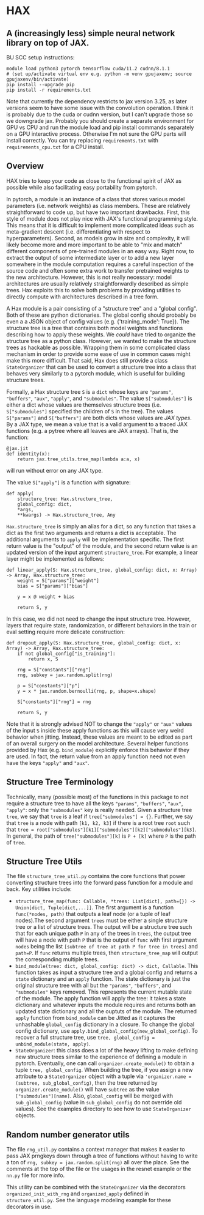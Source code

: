 # HAX
## A (increasingly less) simple neural network library on top of JAX.

BU SCC setup instructions:
```
module load python3 pytorch tensorflow cuda/11.2 cudnn/8.1.1
# (set up/activate virtual env e.g. python -m venv gpujaxenv; source gpujaxenv/bin/activate)
pip install --upgrade pip
pip install -r requirements.txt
```
Note that currently the dependency restricts to jax version 3.25, as later versions seem to have some issue with 
the convolution operation. I think it is probably due to the cuda or cudnn version, but I can't upgrade those so we downgrade jax.
Probably you should create a separate environment for GPU vs CPU and run the module load and pip install commands separately on a GPU interactive process. Otherwise
I'm not sure the GPU parts will install correctly. You can try replacing `requirements.txt` with `requirements_cpu.txt` for a CPU install.

## Overview
HAX tries to keep your code as close to the functional spirit of JAX as possible
while also facilitating easy portability from pytorch.


In pytorch, a module is an instance of a class that stores various model parameters
(i.e. network weights) as class members. These are relatively straightforward to code up, but have two
important drawbacks. First, this style of module does not play nice with JAX's functional programming style.
This means that it is difficult to implement more complicated ideas such as meta-gradient descent (i.e. differentiating with respect to hyperparameters).
Second, as models grow in size and complexity, it will likely become more and more important to be able to "mix and match" different
components of pre-trained modules in an easy way. Right now, to extract the output of some intermediate layer or to add a new layer somewhere
in the module computation requires a careful inspection of the source code and often some extra work to transfer pretrained weights to the new architecture.
However, this is not really necessary: model architectures are usually relatively straightforwardly described as simple trees. Hax exploits this to solve both
problems by providing utilities to directly compute with architectures described in a tree form. 

A Hax module is a pair consisting of a "structure tree" and a "global config". Both of these are python dictionaries. The global config should probably be even a
a JSON object of config values (e.g. {'training_mode': True}). The structure tree is a tree that contains both model weights and functions describing how to 
apply these weights. We *could* have tried to organize the structure tree as a python class. However, we wanted to make the structure trees as hackable as possible. Wrapping them in some complicated class mechanism in order to provide some ease of use in common cases might make this more difficult. That said, Hax does still provide a class `StateOrganizer` that can be used to convert a structure tree into a class that behaves very similarly to a pytorch module, which is useful for building structure trees.

Formally, a Hax structure tree `S` is a `dict` whose keys are  `"params"`, `"buffers"`, `"aux"`, `"apply"`, and `"submodules"`.
The value `S["submodules"]` is either a dict whose values are themselves structure trees (i.e. `S["submodules"]` specified the children of `S` 
in the tree).
The values `S["params"]` and `S["buffers"]` are both dicts whose values are *JAX types*. By a JAX type, we mean a value that is a valid argument
to a traced JAX functions (e.g. a pytree where all leaves are JAX arrays). That is, the function:
```
@jax.jit
def identity(x):
    return jax.tree_utils.tree_map(lambda a:a, x)
```
will run without error on any JAX type.

The value `S["apply"]` is a function with signature:
```
def apply(
    structure_tree: Hax.structure_tree,
    global_config: dict,
    *args,
    **kwargs) -> Hax.structure_tree, Any
```
`Hax.structure_tree` is simply an alias for a dict, so any function that takes a dict as the first two arguments
and returns a dict is acceptable. The additional arguments to `apply` will be implementation specific. The first
return value is the "output" of the module, and the second return value is an updated version of the
input argument `structure_tree`. For example, a linear layer might be implemented as follows:

```
def linear_apply(S: Hax.structure_tree, global_config: dict, x: Array) -> Array, Hax.structure_tree:
    weight = S["params"]["weight"]
    bias = S["params"]["bias"]

    y = x @ weight + bias

    return S, y
```

In this case, we did not need to change the input structure tree. However, layers that require state, randomization, or different
behaviors in the train or eval setting require more delicate construction:

```
def dropout_apply(S: Hax.structure_tree, global_config: dict, x: Array) -> Array, Hax.structure_tree:
    if not global_config["is_training"]:
        return x, S

    rng = S["constants"]["rng"]
    rng, subkey = jax.random.split(rng)

    p = S["constants"]["p"]
    y = x * jax.random.bernoulli(rng, p, shape=x.shape)

    S["constants"]["rng"] = rng

    return S, y
```
Note that it is strongly advised NOT to change the `"apply"` or `"aux"` values of the input `S` inside these apply functions as this will cause
very weird behavior when jitting. Instead, these values are meant to be edited as part of an overall surgery on the model architecture. Several helper
functions provided by Hax (e.g. `bind_module`) explicitly enforce this behavior if they are used. In fact, the return value from
an  apply function need not even have the  keys `"apply"` and `"aux"`.

## Structure Tree Terminology

Technically, many (possible most) of the functions in this package to not require a structure tree to have all the keys `"params"`, `"buffers"`, `"aux"`, `"apply"`: only the `"submodules"` key is really needed. Given a structure tree `tree`, we say that `tree` is a leaf if `tree["submodules"] = {}`. Further, we say that `tree` is a node with path `[k1, k2, k3]` if there is a root tree `root` such that `tree = root["submodules"][k1]["submodules"][k2]["submodules"][k3]`. In general, the path of `tree["submodules"][k]` is `P + [k]` where `P` is the path of `tree`.

## Structure Tree Utils

The file `structure_tree_util.py` contains the core functions that power converting structure trees into the forward pass function for a module and back.
Key utilities include:

* `structure_tree_map(func: Callable, *trees: List[dict], path={}) -> Union[dict, Tuple[dict,...]]`. The first argument is a function `func(*nodes, path)` that outputs a leaf node (or a tuple of leaf nodes).The second argument `trees` must be either a single structure tree or a list of structure trees. The output will be a structure tree such that for each unique path `P` in any of the trees in `trees`, the output tree will have a node with path `P` that is the output of `func` with first argument `nodes` being the list `[subtree of tree at path P for tree in trees]` and `path=P`. If `func` returns multiple trees, then `structure_tree_map` will output the corresponding multiple trees.
* `bind_module(tree: dict, global_config: dict) -> dict, Callable`. This function takes as input a structure tree and a global config and returns a `state` dictionary and an `apply` function. The state dictionary is just the original structure tree with all but the `"params"`, `"buffers"`, and `"submodules"` keys removed. This represents the current mutable state of the module. The apply function will apply the tree: it takes a state dictionary and whatever inputs the module requires and returns both an updated state dictionary and all the ouptuts of the module.
The returned `apply` function from `bind_module` can be Jitted as it captures the unhashable `global_config` dictionary in a closure. To change the global config dictionary, use `apply.bind_global_config(new_global_config)`. To recover a full structure tree, use `tree, global_config = unbind_module(state, apply)`.
* `StateOrganizer`: this class does a lot of the heavy lifting to make defining new structure trees similar to the experience of defining a module in pytorch. Eventually, one can call `organizer.create_module()` to obtain a tuple `tree, global_config`. When building the tree, if you assign a new attribute to a `StateOrganizer` object with a tuple via `'organizer.name = (subtree, sub_global_config)`, then the tree returned by `organizer.create_module()` will have `subtree` as the value `["submodules"][name]`. Also, `global_config` will be merged with `sub_global_config` (value in `sub_global_config` do not override old values).
See the examples directory to see how to use `StateOrganizer` objects.

## Random number generator utils

The file `rng_util.py` contains a context manager that makes it easier to pass JAX prngkeys down through a tree of functions without having to write a ton of `rng, subkey = jax.random.split(rng)` all over the place. See the comments at the top of the file or the usages in the resnet example or the `nn.py` file for more info.

This utility can be combined with the `StateOrganizer` via the decorators `organized_init_with_rng` and `organized_apply` defined in `structure_util.py`. See the language modeling example for these decorators in use.
    




